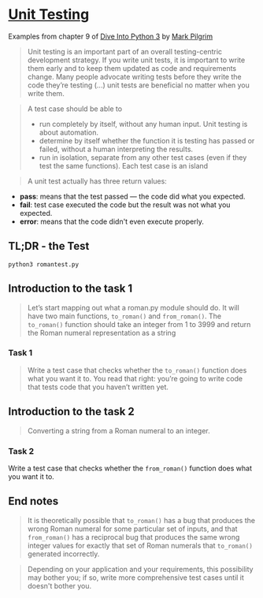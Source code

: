 # [Unit Testing]
Examples from chapter 9 of [Dive Into Python 3] by [Mark Pilgrim]

>Unit testing is an important part of an overall testing-centric development strategy. If you write unit tests, it is important to write them early and to keep them updated as code and requirements change. Many people advocate writing tests before they write the code they’re testing (...) unit tests are beneficial no matter when you write them.

>A test case should be able to
>- run completely by itself, without any human input. Unit testing is about automation.
>- determine by itself whether the function it is testing has passed or failed, without a human interpreting the results.
>- run in isolation, separate from any other test cases (even if they test the same functions). Each test case is an island

>A unit test actually has three return values:
- **pass**: means that the test passed — the code did what you expected.
- **fail**: test case executed the code but the result was not what you expected.
- **error**: means that the code didn't even execute properly.

## TL;DR - the Test
`python3 romantest.py`

## Introduction to the task 1
>Let’s start mapping out what a roman.py module should do. It will have two main functions, `to_roman()` and `from_roman()`. The `to_roman()` function should take an integer from 1 to 3999 and return the Roman numeral representation as a string

### Task 1
>Write a test case that checks whether the `to_roman()` function does what you want it to. You read that right: you’re going to write code that tests code that you haven’t written yet.

## Introduction to the task 2
>Converting a string from a Roman numeral to an integer.

### Task 2
Write a test case that checks whether the `from_roman()` function does what you want it to.

## End notes
>It is theoretically possible that `to_roman()` has a bug that produces the wrong Roman numeral for some particular set of inputs, and that `from_roman()` has a reciprocal bug that produces the same wrong integer values for exactly that set of Roman numerals that `to_roman()` generated incorrectly.

>Depending on your application and your requirements, this possibility may bother you; if so, write more comprehensive test cases until it doesn't bother you.


[Unit Testing]: http://www.diveintopython3.net/unit-testing.html
[Dive Into Python 3]: http://www.diveintopython3.net/
[Mark Pilgrim]: https://github.com/diveintomark

